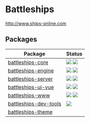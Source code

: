 Battleships
===========

http://www.ships-online.com

## Packages

<table>
<thead>
    <tr>
        <th>Package</th>
        <th>Status</th>
    </tr>
</thead>
<tbody>
    <tr>
        <td>
            <a href="https://github.com/ships-online/battleships-core">battleships-core</a>
        </td>
        <td>
            <a href="https://travis-ci.org/ships-online/battleships-core"><img src="https://travis-ci.org/ships-online/battleships-core.svg?branch=master"></a>
            <a href="https://codecov.io/gh/ships-online/battleships-core"><img src="https://codecov.io/gh/ships-online/battleships-core/branch/master/graph/badge.svg" /></a>
        </td>
    </tr>
    <tr>
        <td>
            <a href="https://github.com/ships-online/battleships-engine">battleships-engine</a>
        </td>
        <td>
            <a href="https://travis-ci.org/ships-online/battleships-engine"><img src="https://travis-ci.org/ships-online/battleships-engine.svg?branch=master"></a>
            <a href="https://codecov.io/gh/ships-online/battleships-engine"><img src="https://codecov.io/gh/ships-online/battleships-engine/branch/master/graph/badge.svg" /></a>
        </td>
    </tr>
    <tr>
        <td>
            <a href="https://github.com/ships-online/battleships-server">battleships-server</a>
        </td>
        <td>
            <a href="https://travis-ci.org/ships-online/battleships-server"><img src="https://travis-ci.org/ships-online/battleships-server.svg?branch=master"></a>
            <a href="https://codecov.io/gh/ships-online/battleships-server"><img src="https://codecov.io/gh/ships-online/battleships-server/branch/master/graph/badge.svg" /></a>
        </td>
    </tr>
    <tr>
        <td>
            <a href="https://github.com/ships-online/battleships-ui-vue">battleships-ui-vue</a>
        </td>
        <td>
            <a href="https://travis-ci.org/ships-online/battleships-ui-vue"><img src="https://travis-ci.org/ships-online/battleships-ui-vue.svg?branch=master"></a>
            <a href="https://codecov.io/gh/ships-online/battleships-ui-vue"><img src="https://codecov.io/gh/ships-online/battleships-ui-vue/branch/master/graph/badge.svg" /></a>
        </td>
    </tr>
    <tr>
        <td>
            <a href="https://github.com/ships-online/battleships-www">battleships-www</a>
        </td>
        <td>
            <a href="https://travis-ci.org/ships-online/battleships-www"><img src="https://travis-ci.org/ships-online/battleships-www.svg?branch=master"></a>
            <a href="https://codecov.io/gh/ships-online/battleships-www"><img src="https://codecov.io/gh/ships-online/battleships-www/branch/master/graph/badge.svg" /></a>
        </td>
    </tr>
    <tr>
        <td>
            <a href="https://github.com/ships-online/battleships-dev-tools">battleships-dev-tools</a>
        </td>
        <td>
            <a href="https://travis-ci.org/ships-online/battleships-dev-tools"><img src="https://travis-ci.org/ships-online/battleships-dev-tools.svg?branch=master"></a>
        </td>
    </tr>
    <tr>
        <td>
            <a href="https://github.com/ships-online/battleships-theme">battleships-theme</a>
        </td>
        <td>
            &nbsp;
        </td>
    </tr>
</tbody>
</table>
